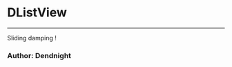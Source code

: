 
DListView 
=================================== 

-----------------------------------
Sliding damping !

### Author:	Dendnight

